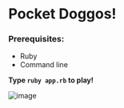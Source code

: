 # Pocket Doggos! #

### Prerequisites: ###
- Ruby
- Command line



**Type `ruby app.rb` to play!**

![image](https://user-images.githubusercontent.com/62023521/141209428-20223b3c-dc13-43b9-944c-0b3de7deb094.png)
